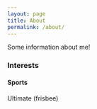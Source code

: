 ```yaml
---
layout: page
title: About
permalink: /about/
---
```


Some information about me!

### Interests
#### Sports
Ultimate (frisbee)



